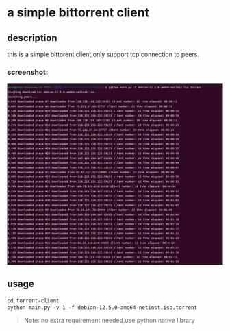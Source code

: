 # a simple bittorrent client
## description
this is a simple bittorent client,only support tcp connection to peers.

### **screenshot:**
<div>
<img width='700px' src="./img/screenshot.png"></img>
</div>

## usage

```
cd torrent-client
python main.py -v 1 -f debian-12.5.0-amd64-netinst.iso.torrent
```
>Note: no extra requirement needed,use python native library